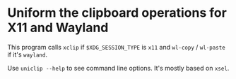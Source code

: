 Uniform the clipboard operations for X11 and Wayland
====

This program calls `xclip` if `$XDG_SESSION_TYPE` is `x11` and `wl-copy` / `wl-paste` if it's `wayland`.

Use `uniclip --help` to see command line options. It's mostly based on `xsel`.
